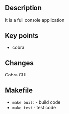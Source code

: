 ## Description
It is a full console application

## Key points
* cobra

## Changes
Cobra CUI

## Makefile
* `make build` - build code
* `make test` - test code
